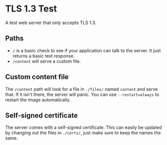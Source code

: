 # TLS 1.3 Test

A test web server that only accepts TLS 1.3.

## Paths

- `/` is a basic check to see if your application can talk to the server. It just returns a basic text response.
- `/content` will serve a custom file.

## Custom content file

The `/content` path will look for a file in `./files/` named `content` and serve that.
If it isn't there, the server will panic.
You can use `--restart=always` to restart the image automatically.

## Self-signed certificate

The server comes with a self-signed certificate. This can easily be updated by changing out the files in `./certs/`, just make sure to keep the names the same.
